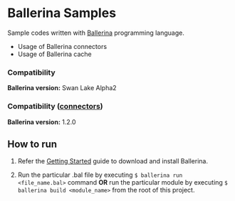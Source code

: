 # Ballerina Samples

Sample codes written with [Ballerina](https://ballerina.io) programming language.
- Usage of Ballerina connectors
- Usage of Ballerina cache

### Compatibility

**Ballerina version:** Swan Lake Alpha2

### Compatibility ([connectors](./connectors))

**Ballerina version:** 1.2.0

## How to run

1. Refer the [Getting Started](https://ballerina.io/learn/getting-started/) guide to download and install Ballerina.

2. Run the particular .bal file by executing `$ ballerina run <file_name.bal>` command **OR** run the particular module by executing `$ ballerina build <module_name>` from the root of this project.
